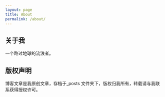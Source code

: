 ```yaml
---
layout: page
title: About
permalink: /about/
---
```


## 关于我
一个路过地球的流浪者。 


## 版权声明

博客文章是我原创文章，存档于_posts 文件夹下，版权归我所有，转载请与我联系获得授权许可。
